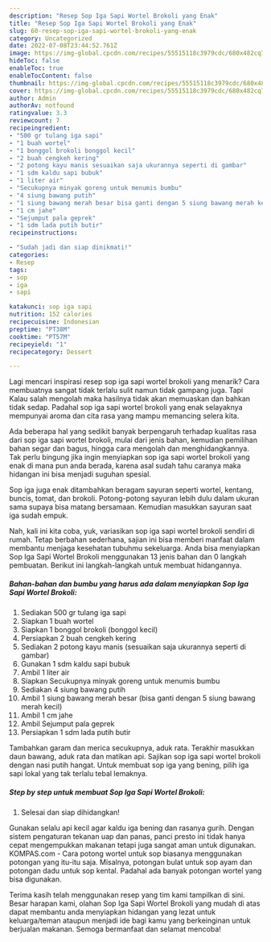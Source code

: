 ```yaml
---
description: "Resep Sop Iga Sapi Wortel Brokoli yang Enak"
title: "Resep Sop Iga Sapi Wortel Brokoli yang Enak"
slug: 60-resep-sop-iga-sapi-wortel-brokoli-yang-enak
category: Uncategorized
date: 2022-07-08T23:44:52.761Z
image: https://img-global.cpcdn.com/recipes/55515118c3979cdc/680x482cq70/sop-iga-sapi-wortel-brokoli-foto-resep-utama.jpg
hideToc: false
enableToc: true
enableTocContent: false
thumbnail: https://img-global.cpcdn.com/recipes/55515118c3979cdc/680x482cq70/sop-iga-sapi-wortel-brokoli-foto-resep-utama.jpg
cover: https://img-global.cpcdn.com/recipes/55515118c3979cdc/680x482cq70/sop-iga-sapi-wortel-brokoli-foto-resep-utama.jpg
author: Admin
authorAv: notfound
ratingvalue: 3.3
reviewcount: 7
recipeingredient:
- "500 gr tulang iga sapi"
- "1 buah wortel"
- "1 bonggol brokoli bonggol kecil"
- "2 buah cengkeh kering"
- "2 potong kayu manis sesuaikan saja ukurannya seperti di gambar"
- "1 sdm kaldu sapi bubuk"
- "1 liter air"
- "Secukupnya minyak goreng untuk menumis bumbu"
- "4 siung bawang putih"
- "1 siung bawang merah besar bisa ganti dengan 5 siung bawang merah kecil"
- "1 cm jahe"
- "Sejumput pala geprek"
- "1 sdm lada putih butir"
recipeinstructions:

- "Sudah jadi dan siap dinikmati!"
categories:
- Resep
tags:
- sop
- iga
- sapi

katakunci: sop iga sapi 
nutrition: 152 calories
recipecuisine: Indonesian
preptime: "PT38M"
cooktime: "PT57M"
recipeyield: "1"
recipecategory: Dessert

---
```



Lagi mencari inspirasi resep sop iga sapi wortel brokoli yang menarik? Cara membuatnya sangat tidak terlalu sulit namun tidak gampang juga. Tapi Kalau salah mengolah maka hasilnya tidak akan memuaskan dan bahkan tidak sedap. Padahal sop iga sapi wortel brokoli yang enak selayaknya mempunyai aroma dan cita rasa yang mampu memancing selera kita.


Ada beberapa hal yang sedikit banyak berpengaruh terhadap kualitas rasa dari sop iga sapi wortel brokoli, mulai dari jenis bahan, kemudian pemilihan bahan segar dan bagus, hingga cara mengolah dan menghidangkannya. Tak perlu bingung jika ingin menyiapkan sop iga sapi wortel brokoli yang enak di mana pun anda berada, karena asal sudah tahu caranya maka hidangan ini bisa menjadi suguhan spesial.

Sop iga juga enak ditambahkan beragam sayuran seperti wortel, kentang, buncis, tomat, dan brokoli. Potong-potong sayuran lebih dulu dalam ukuran sama supaya bisa matang bersamaan. Kemudian masukkan sayuran saat iga sudah empuk.


Nah, kali ini kita coba, yuk, variasikan sop iga sapi wortel brokoli sendiri di rumah. Tetap berbahan sederhana, sajian ini bisa memberi manfaat dalam membantu menjaga kesehatan tubuhmu sekeluarga. Anda bisa menyiapkan Sop Iga Sapi Wortel Brokoli menggunakan 13 jenis bahan dan 0 langkah pembuatan. Berikut ini langkah-langkah untuk membuat hidangannya.

<!--inarticleads1-->

##### Bahan-bahan dan bumbu yang harus ada dalam menyiapkan Sop Iga Sapi Wortel Brokoli:

1. Sediakan 500 gr tulang iga sapi
1. Siapkan 1 buah wortel
1. Siapkan 1 bonggol brokoli (bonggol kecil)
1. Persiapkan 2 buah cengkeh kering
1. Sediakan 2 potong kayu manis (sesuaikan saja ukurannya seperti di gambar)
1. Gunakan 1 sdm kaldu sapi bubuk
1. Ambil 1 liter air
1. Siapkan Secukupnya minyak goreng untuk menumis bumbu
1. Sediakan 4 siung bawang putih
1. Ambil 1 siung bawang merah besar (bisa ganti dengan 5 siung bawang merah kecil)
1. Ambil 1 cm jahe
1. Ambil Sejumput pala geprek
1. Persiapkan 1 sdm lada putih butir


Tambahkan garam dan merica secukupnya, aduk rata. Terakhir masukkan daun bawang, aduk rata dan matikan api. Sajikan sop iga sapi wortel brokoli dengan nasi putih hangat. Untuk membuat sop iga yang bening, pilih iga sapi lokal yang tak terlalu tebal lemaknya. 

<!--inarticleads2-->

##### Step by step untuk membuat Sop Iga Sapi Wortel Brokoli:


1. Selesai dan siap dihidangkan!

Gunakan selalu api kecil agar kaldu iga bening dan rasanya gurih. Dengan sistem pengaturan tekanan uap dan panas, panci presto ini tidak hanya cepat mengempukkan makanan tetapi juga sangat aman untuk digunakan. KOMPAS.com - Cara potong wortel untuk sop biasanya menggunakan potongan yang itu-itu saja. Misalnya, potongan bulat untuk sop ayam dan potongan dadu untuk sop kental. Padahal ada banyak potongan wortel yang bisa digunakan. 

Terima kasih telah menggunakan resep yang tim kami tampilkan di sini. Besar harapan kami, olahan Sop Iga Sapi Wortel Brokoli yang mudah di atas dapat membantu anda menyiapkan hidangan yang lezat untuk keluarga/teman ataupun menjadi ide bagi kamu yang berkeinginan untuk berjualan makanan. Semoga bermanfaat dan selamat mencoba!
